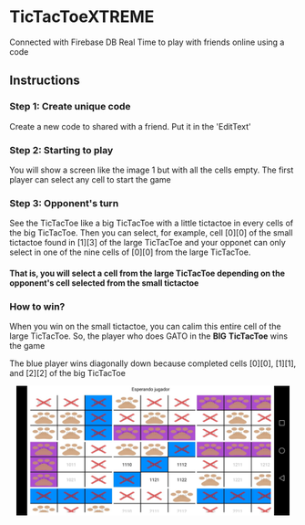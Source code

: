 # TicTacToeXTREME
Connected with Firebase DB Real Time to play with friends online using a code

## Instructions

### Step 1: Create unique code
Create a new code to shared with a friend. Put it in the 'EditText'

### Step 2: Starting to play
You will show a screen like the image 1 but with all the cells empty. The first player can select any cell to start the game

### Step 3: Opponent's turn
See the TicTacToe like a big TicTacToe with a little tictactoe in every cells of the big TicTacToe. Then you can select, for example, cell [0][0] of the small tictactoe found in [1][3] of the large TicTacToe and your opponet can only select in one of the nine cells of [0][0] from the large TicTacToe.<br/>
#### That is, you will select a cell from the large TicTacToe depending on the opponent's cell selected from the small tictactoe

### How to win?
When you win on the small tictactoe, you can calim this entire cell of the large TicTacToe. So, the player who does GATO in the **BIG** **TicTacToe** wins the game<br/>

The blue player wins diagonally down because completed cells [0][0], [1][1], and [2][2] of the big TicTacToe
<p align="center">
  <img width="480" height="227" src="https://raw.githubusercontent.com/xchelcd/TicTacToeXTREME/master/Screenshot_20210810_204723_xchel.co.tictactoeextreme.jpeg">
</p>
